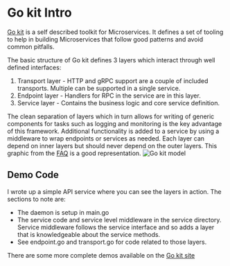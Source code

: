 # Go kit Intro
[Go kit](https://gokit.io/) is a self described toolkit for Microservices.
It defines a set of tooling to help in building Microservices that follow good patterns and avoid common pitfalls.

The basic structure of Go kit defines 3 layers which interact through well defined interfaces:
1. Transport layer - HTTP and gRPC support are a couple of included transports. Multiple can be supported in a single service.
2. Endpoint layer - Handlers for RPC in the service are in this layer.
3. Service layer - Contains the business logic and core service definition.

The clean separation of layers which in turn allows for writing of generic components for tasks such as logging and monitoring is the key advantage of this framework.
Additional functionality is added to a service by using a middleware to wrap endpoints or services as needed.
Each layer can depend on inner layers but should never depend on the outer layers.
This graphic from the [FAQ](https://gokit.io/faq/onion.png) is a good representation.
![Go kit model](https://gokit.io/faq/onion.png)
 

## Demo Code

I wrote up a simple API service where you can see the layers in action. The sections to note are:

- The daemon is setup in main.go
- The service code and service level middleware in the service directory.
  Service middleware follows the service interface and so adds a layer that is knowledgeable about the service methods.
- See endpoint.go and transport.go for code related to those layers.

There are some more complete demos available on the [Go kit site](https://gokit.io/examples/)
